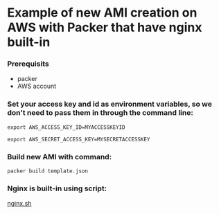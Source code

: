 # Example of new AMI creation on AWS with Packer that have nginx built-in

### Prerequisits

* packer
* AWS account

### Set your access key and id as environment variables, so we don't need to pass them in through the command line:

 `export AWS_ACCESS_KEY_ID=MYACCESSKEYID`
 
 `export AWS_SECRET_ACCESS_KEY=MYSECRETACCESSKEY`

### Build new AMI with command:

`packer build template.json`

### Nginx is built-in using script:

[nginx.sh](https://github.com/achuchulev/packer-aws_nginx/blob/master/nginx.sh)
